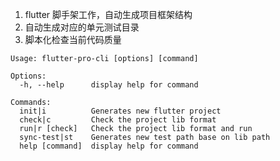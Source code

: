 1. flutter 脚手架工作，自动生成项目框架结构
2. 自动生成对应的单元测试目录
3. 脚本化检查当前代码质量

```
Usage: flutter-pro-cli [options] [command]

Options:
  -h, --help      display help for command

Commands:
  init|i          Generates new flutter project
  check|c         Check the project lib format
  run|r [check]   Check the project lib format and run
  sync-test|st    Generates new test path base on lib path
  help [command]  display help for command

```
